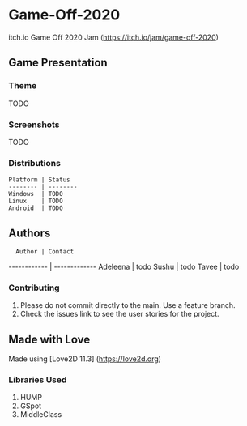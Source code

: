 # Game-Off-2020
itch.io Game Off 2020 Jam (https://itch.io/jam/game-off-2020)

## Game Presentation

### Theme
TODO

### Screenshots
TODO

### Distributions 

    Platform | Status
    -------- | --------
    Windows  | TODO 
    Linux    | TODO
    Android  | TODO

## Authors

      Author | Contact
------------ | -------------
    Adeleena | todo
       Sushu | todo
       Tavee | todo

### Contributing

1. Please do not commit directly to the main. Use a feature branch.
2. Check the issues link to see the user stories for the project.

## Made with Love

Made using [Love2D 11.3] (https://love2d.org)

### Libraries Used

1. HUMP
2. GSpot
3. MiddleClass
